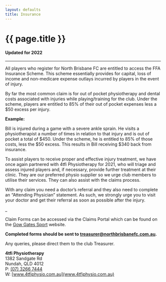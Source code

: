 ```yaml
---
layout: defaults
title: Insurance
---
```

<div class="container">
  <div class="row top-buffer">
    <div class="col">
      <h1 class="text-center">{{ page.title }}</h1>
      <h4 class="text-center">Updated for 2022</h4>
    </div>
  </div>
  <hr>
  <div class="row">
    <div class="col-md-8 offset-md-2 text-justify">
<section id="Insurance" markdown="1">
All players who register for North Brisbane FC are entitled to access the FFA Insurance Scheme. This scheme essentially provides for capital, loss of income and non-medicare expense outlays incurred by players in the event of injury.  

By far the most common claim is for out of pocket physiotherapy and dental costs associated with injuries while playing/training for the club. Under the scheme, players are entitled to 85% of their out of pocket expenses less a $50 excess per injury.  

__Example:__   

Bill is injured during a game with a severe ankle sprain. He visits a physiotherapist a number of times in relation to that injury and is out of pocket a total of $450. Under the scheme, he is entitled to 85% of those costs, less the $50 excess. This results in Bill receiving $340 back from insurance.  

To assist players to receive proper and effective injury treatment, we have once again partnered with 4tfi Physiotherapy for 2021, who will triage and assess injured players and, if necessary, provide further treatment at their clinic. They are our preferred physio supplier so we urge club members to utilise their services. They can also assist with the claims process.  

With any claim you need a doctor’s referral and they also need to complete an “Attending Physician” statement. As such, we strongly urge you to visit your doctor and get their referral as soon as possible after the injury.  

_

Claim Forms can be accessed via the Claims Portal which can be found on the [Gow Gates Sport](https://football.gowgatessport.com.au/welcome/) website.  

__Completed forms should be sent to [treasurer@northbrisbanefc.com.au](treasurer@northbrisbanefc.com.au).__  

Any queries, please direct them to the club Treasurer.  

__4tfi Physiotherapy__  
1382 Sandgate Rd  
Nundah, QLD 4012  
P: [(07) 3266 7444](tel:61732667444)  
W: [www.4tfiphysio.com.au](www.4tfiphysio.com.au)
</section>
    </div>
  </div>
</div>